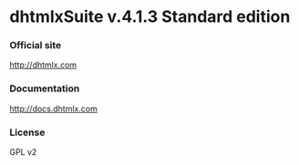 dhtmlxSuite v.4.1.3 Standard edition
============

### Official site

http://dhtmlx.com

### Documentation

http://docs.dhtmlx.com

### License

GPL v2 